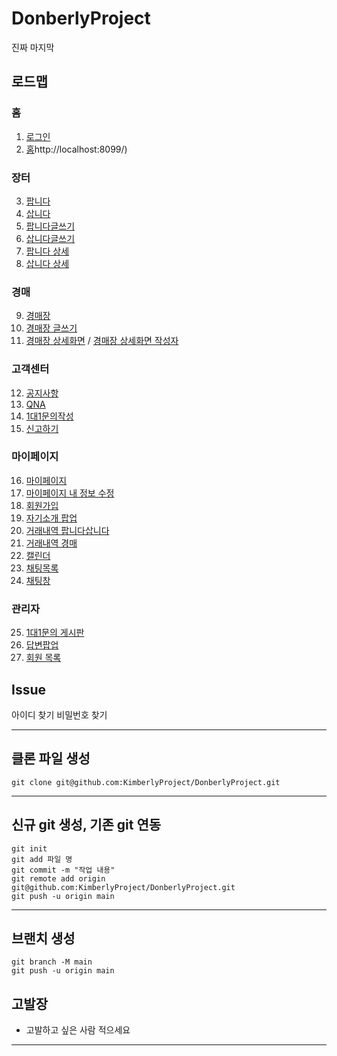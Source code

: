 # DonberlyProject
진짜 마지막

## 로드맵
### 홈
1. [로그인](http://localhost:8099/member/login)
2. [홈](http://localhost:8099/)http://localhost:8099/)
### 장터
3. [팝니다](http://localhost:8099/board/listArticles.do)
4. [삽니다](http://localhost:8099/sale/listArticles.do)
5. [팝니다글쓰기](http://localhost:8099/board/articleForm.do)
6. [삽니다글쓰기](http://localhost:8099/sale/articleForm.do)
7. [팝니다 상세]()
8. [삽니다 상세]()
### 경매
9. [경매장](http://localhost:8099/auction/auction_main)
10. [경매장 글쓰기](http://localhost:8099/auction/auction_write)
11. [경매장 상세화면](http://localhost:8099/auction/auction_write) / [경매장 상세화면 작성자](http://localhost:8099/auction/auction_detail_owner)
### 고객센터
12. [공지사항](http://localhost:8099/ccenter/notice)
13. [QNA](http://localhost:8099/member/qna)
14. [1대1문의작성]()
15. [신고하기](http://localhost:8099/ccenter/report)
### 마이페이지
16. [마이페이지]()
17. [마이페이지 내 정보 수정]()
18. [회원가입](http://localhost:8099/member/membership)
19. [자기소개 팝업]()
20. [거래내역 팝니다삽니다]()
21. [거래내역 경매]()
22. [캘린더](http://localhost:8099/myPage/calendar)
23. [채팅목록](http://localhost:8099/chat/chat_list)
24. [채팅창](http://localhost:8099/chat/chattingview)
### 관리자
25. [1대1문의 게시판](http://localhost:8099/admin/oneOnOneInquiry)
26. [답변팝업]()
27. [회원 목록](http://localhost:8099/admin/memberList)

## Issue
아이디 찾기 비밀번호 찾기

---
## 클론 파일 생성
```
git clone git@github.com:KimberlyProject/DonberlyProject.git
```

---
## 신규 git 생성, 기존 git 연동
```
git init
git add 파일 명
git commit -m "작업 내용"
git remote add origin git@github.com:KimberlyProject/DonberlyProject.git
git push -u origin main
```

------
## 브랜치 생성
```
git branch -M main
git push -u origin main
```

## 고발장
- 고발하고 싶은 사람 적으세요

---

